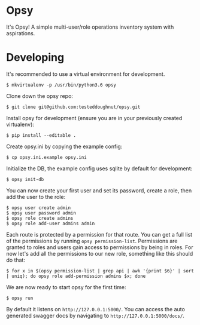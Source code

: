 # Opsy
It's Opsy! A simple multi-user/role operations inventory system with aspirations.

# Developing
It's recommended to use a virtual environment for development.

    $ mkvirtualenv -p /usr/bin/python3.6 opsy

Clone down the opsy repo:

    $ git clone git@github.com:testeddoughnut/opsy.git

Install opsy for development (ensure you are in your previously created virtualenv):

    $ pip install --editable .

Create opsy.ini by copying the example config:

    $ cp opsy.ini.example opsy.ini

Initialize the DB, the example config uses sqlite by default for development:

    $ opsy init-db

You can now create your first user and set its password, create a role, then add the user to the role:

    $ opsy user create admin
    $ opsy user password admin
    $ opsy role create admins
    $ opsy role add-user admins admin

Each route is protected by a permission for that route. You can get a full list of the permissions by running `opsy permission-list`. Permissions are granted to roles and users gain access to permissions by being in roles. For now let's add all the permissions to our new role, something like this should do that:

    $ for x in $(opsy permission-list | grep api | awk '{print $6}' | sort | uniq); do opsy role add-permission admins $x; done

We are now ready to start opsy for the first time:

    $ opsy run

By default it listens on `http://127.0.0.1:5000/`. You can access the auto generated swagger docs by navigating to `http://127.0.0.1:5000/docs/`.
